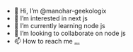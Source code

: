 - 👋 Hi, I’m @manohar-geekologix
- 👀 I’m interested in next js
- 🌱 I’m currently learning node js
- 💞️ I’m looking to collaborate on node js
- 📫 How to reach me [...](https://www.linkedin.com/in/manohar-bhadu/)

<!---
manohar-geekologix/manohar-geekologix is a ✨ special ✨ repository because its `README.md` (this file) appears on your GitHub profile.
You can click the Preview link to take a look at your changes.
--->
